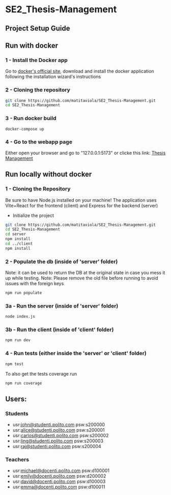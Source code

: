 # SE2_Thesis-Management

## Project Setup Guide
## Run with docker
### 1 - Install the Docker app
Go to [docker's official site](www.docker.com), download and install the docker application following the installation wizard's instructions
### 2 - Cloning the repository
```bash
git clone https://github.com/matitaviola/SE2_Thesis-Management.git
cd SE2_Thesis-Management
```
### 3 - Run docker build
```
docker-compose up
```
### 4 - Go to the webapp page
Either open your browser and go to "127.0.0.1:5173" or clicke this link:
[Thesis Management](http://127.0.0.1:5173)

## Run locally without docker
### 1 - Cloning the Repository

Be sure to have Node.js installed on your machine!
The application uses Vite+React for the frontend (client) and Express for the backend (server)
- Initialize the project

```bash
git clone https://github.com/matitaviola/SE2_Thesis-Management.git
cd SE2_Thesis-Management
cd server
npm install
cd ../client
npm install
```
### 2 - Populate the db (inside of 'server' folder)
Note: it can be used to return the DB at the original state in case you mess it up while testing.
Note: Please remove the old file before running to avoid issues with the foreign keys
```bash
npm run populate
```

### 3a - Run the server (inside of 'server' folder)
```bash
node index.js
```
### 3b - Run the client (inside of 'client' folder)
```bash
npm run dev
```
### 4 - Run tests (either inside the 'server' or 'client' folder)
```bash
npm test
```
To also get the tests coverage run
```bash
npm run coverage
```


## Users:
### Students
- usr:john@studenti.polito.com psw:s200000
- usr:alice@studenti.polito.com psw:s200001
- usr:carlos@studenti.polito.com psw:s200002
- usr:ling@studenti.polito.com psw:s200003
- usr:raj@studenti.polito.com psw:s200004

### Teachers
- usr:michael@docenti.polito.com psw:d100001
- usr:emily@docenti.polito.com psw:d200002
- usr:david@docenti.polito.com psw:d100003
- usr:emma@docenti.polito.com psw:d100011
